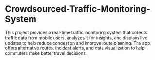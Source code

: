 # Crowdsourced-Traffic-Monitoring-System
This project provides a real-time traffic monitoring system that collects traffic data from mobile users, analyzes it for insights, and displays live updates to help reduce congestion and improve route planning. The app offers alternative routes, incident alerts, and data visualization to help commuters make better travel decisions.
